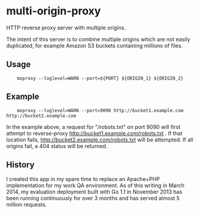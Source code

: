 multi-origin-proxy
==================

HTTP reverse proxy server with multiple origins.

The intent of this server is to combine multiple origins which are not easily duplicated, for example Amazon S3 buckets containing millions of files.

Usage
-----

		moproxy --loglevel=WARN --port=${PORT} ${ORIGIN_1} ${ORIGIN_2}

Example
-------

		moproxy --loglevel=WARN --port=9090 http://bucket1.example.com http://bucket2.example.com

In the example above, a request for "/robots.txt" on port 9090 will first attempt to reverse-proxy http://bucket1.example.com/robots.txt . If that location fails, http://bucket2.example.com/robots.txt will be attempted. If all origins fail, a 404 status will be returned.

History
-------

I created this app in my spare time to replace an Apache+PHP implementation for my work QA environment. As of this writing in March 2014, my evaluation deployment built with Go 1.1 in November 2013 has been running continuously for over 3 months and has served almost 5 million requests.

